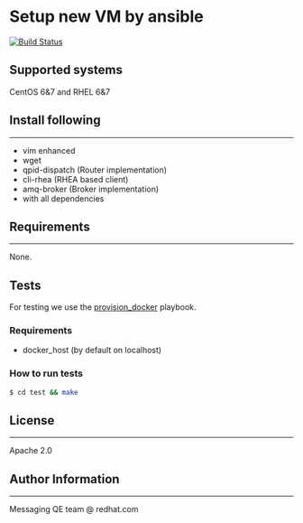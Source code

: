 Setup new VM by ansible
=========
[![Build Status](https://travis-ci.org/Frawless/Ansible-VM-setup.svg?branch=master)](https://travis-ci.org/Frawless/Ansible-VM-setup)

## Supported systems
CentOS 6&7 and RHEL 6&7

## Install following
--------------------------

- vim enhanced
- wget
- qpid-dispatch (Router implementation)
- cli-rhea (RHEA based client)
- amq-broker (Broker implementation)
- with all dependencies

## Requirements
------------

None.

## Tests
For testing we use the [provision_docker](https://github.com/chrismeyersfsu/provision_docker) playbook.

### Requirements
* docker_host (by default on localhost)

### How to run tests
```bash
$ cd test && make
```

## License
-------

Apache 2.0


## Author Information
------------------

Messaging QE team @ redhat.com
